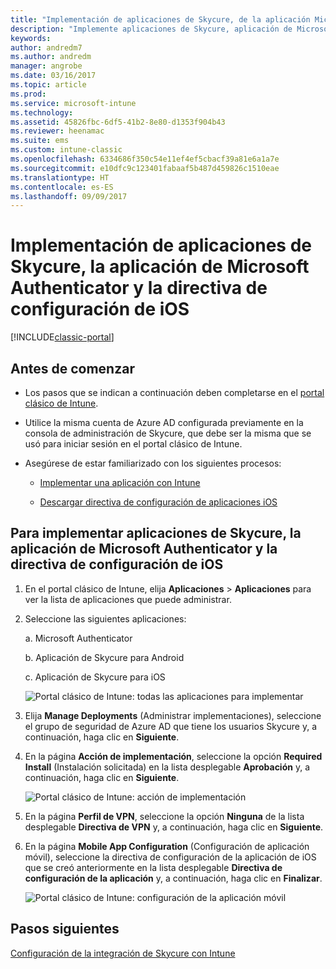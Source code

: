 ```yaml
---
title: "Implementación de aplicaciones de Skycure, de la aplicación Microsoft Authenticator y de la directiva de configuración de iOS"
description: "Implemente aplicaciones de Skycure, aplicación de Microsoft Authenticator y directiva de configuración de iOS en el portal clásico de Intune."
keywords: 
author: andredm7
ms.author: andredm
manager: angrobe
ms.date: 03/16/2017
ms.topic: article
ms.prod: 
ms.service: microsoft-intune
ms.technology: 
ms.assetid: 45826fbc-6df5-41b2-8e80-d1353f904b43
ms.reviewer: heenamac
ms.suite: ems
ms.custom: intune-classic
ms.openlocfilehash: 6334686f350c54e11ef4ef5cbacf39a81e6a1a7e
ms.sourcegitcommit: e10dfc9c123401fabaaf5b487d459826c1510eae
ms.translationtype: HT
ms.contentlocale: es-ES
ms.lasthandoff: 09/09/2017
---
```

# <a name="deploy-skycure-apps-microsoft-authenticator-app-and-ios-app-configuration-policy"></a>Implementación de aplicaciones de Skycure, la aplicación de Microsoft Authenticator y la directiva de configuración de iOS

[!INCLUDE[classic-portal](../includes/classic-portal.md)]

## <a name="before-you-begin"></a>Antes de comenzar

-   Los pasos que se indican a continuación deben completarse en el [portal clásico de Intune](https://manage.microsoft.com/).

-   Utilice la misma cuenta de Azure AD configurada previamente en la consola de administración de Skycure, que debe ser la misma que se usó para iniciar sesión en el portal clásico de Intune.

-   Asegúrese de estar familiarizado con los siguientes procesos:

    -   [Implementar una aplicación con Intune](/intune-classic/deploy-use/deploy-apps-in-microsoft-intune)

    -   [Descargar directiva de configuración de aplicaciones iOS](/intune-classic/deploy-use/configure-ios-apps-with-mobile-app-configuration-policies-in-microsoft-intune)

## <a name="to-deploy-skycure-apps-microsoft-authenticator-app-and-the-ios-app-configuration-policy"></a>Para implementar aplicaciones de Skycure, la aplicación de Microsoft Authenticator y la directiva de configuración de iOS

1.  En el portal clásico de Intune, elija **Aplicaciones** &gt; **Aplicaciones** para ver la lista de aplicaciones que puede administrar.

2.  Seleccione las siguientes aplicaciones:

    a.  Microsoft Authenticator

    b.  Aplicación de Skycure para Android

    c.  Aplicación de Skycure para iOS

       ![Portal clásico de Intune: todas las aplicaciones para implementar](../media/mtp/skycure-deploy-app-1.png)

3.  Elija **Manage Deployments** (Administrar implementaciones), seleccione el grupo de seguridad de Azure AD que tiene los usuarios Skycure y, a continuación, haga clic en **Siguiente**.

4.  En la página **Acción de implementación**, seleccione la opción **Required Install** (Instalación solicitada) en la lista desplegable **Aprobación** y, a continuación, haga clic en **Siguiente**.

    ![Portal clásico de Intune: acción de implementación](../media/mtp/skycure-deploy-app-2.png)

5.  En la página **Perfil de VPN**, seleccione la opción **Ninguna** de la lista desplegable **Directiva de VPN** y, a continuación, haga clic en **Siguiente**.

6.  En la página **Mobile App Configuration** (Configuración de aplicación móvil), seleccione la directiva de configuración de la aplicación de iOS que se creó anteriormente en la lista desplegable **Directiva de configuración de la aplicación** y, a continuación, haga clic en **Finalizar**.

    ![Portal clásico de Intune: configuración de la aplicación móvil](../media/mtp/skycure-deploy-app-3.png)

## <a name="next-steps"></a>Pasos siguientes

[Configuración de la integración de Skycure con Intune](/intune-classic/deploy-use/setup-the-skycure-integration-with-Intune)
